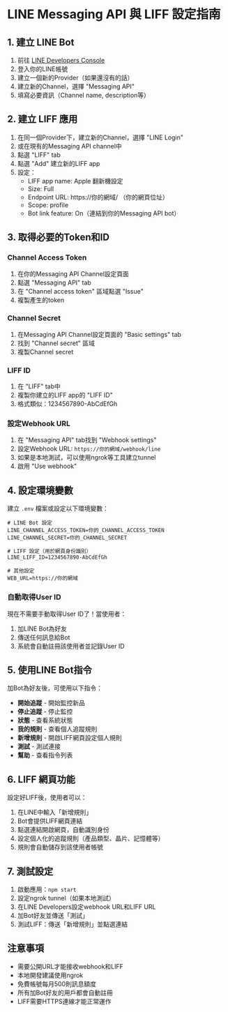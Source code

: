 # LINE Messaging API 與 LIFF 設定指南

## 1. 建立 LINE Bot

1. 前往 [LINE Developers Console](https://developers.line.biz/console/)
2. 登入你的LINE帳號
3. 建立一個新的Provider（如果還沒有的話）
4. 建立新的Channel，選擇 "Messaging API"
5. 填寫必要資訊（Channel name, description等）

## 2. 建立 LIFF 應用

1. 在同一個Provider下，建立新的Channel，選擇 "LINE Login"
2. 或在現有的Messaging API channel中
3. 點選 "LIFF" tab
4. 點選 "Add" 建立新的LIFF app
5. 設定：
   - LIFF app name: Apple 翻新機設定
   - Size: Full
   - Endpoint URL: https://你的網域/ （你的網頁位址）
   - Scope: profile
   - Bot link feature: On（連結到你的Messaging API bot）

## 3. 取得必要的Token和ID

### Channel Access Token
1. 在你的Messaging API Channel設定頁面
2. 點選 "Messaging API" tab
3. 在 "Channel access token" 區域點選 "Issue"
4. 複製產生的token

### Channel Secret
1. 在Messaging API Channel設定頁面的 "Basic settings" tab
2. 找到 "Channel secret" 區域
3. 複製Channel secret

### LIFF ID
1. 在 "LIFF" tab中
2. 複製你建立的LIFF app的 "LIFF ID"
3. 格式類似：1234567890-AbCdEfGh

### 設定Webhook URL
1. 在 "Messaging API" tab找到 "Webhook settings"
2. 設定Webhook URL: `https://你的網域/webhook/line`
3. 如果是本地測試，可以使用ngrok等工具建立tunnel
4. 啟用 "Use webhook"

## 4. 設定環境變數

建立 `.env` 檔案或設定以下環境變數：

```env
# LINE Bot 設定
LINE_CHANNEL_ACCESS_TOKEN=你的_CHANNEL_ACCESS_TOKEN
LINE_CHANNEL_SECRET=你的_CHANNEL_SECRET

# LIFF 設定（用於網頁身份識別）
LINE_LIFF_ID=1234567890-AbCdEfGh

# 其他設定
WEB_URL=https://你的網域
```

### 自動取得User ID
現在不需要手動取得User ID了！當使用者：
1. 加LINE Bot為好友
2. 傳送任何訊息給Bot
3. 系統會自動註冊該使用者並記錄User ID

## 5. 使用LINE Bot指令

加Bot為好友後，可使用以下指令：

- **開始追蹤** - 開始監控新品
- **停止追蹤** - 停止監控  
- **狀態** - 查看系統狀態
- **我的規則** - 查看個人追蹤規則
- **新增規則** - 開啟LIFF網頁設定個人規則
- **測試** - 測試連接
- **幫助** - 查看指令列表

## 6. LIFF 網頁功能

設定好LIFF後，使用者可以：
1. 在LINE中輸入「新增規則」
2. Bot會提供LIFF網頁連結
3. 點選連結開啟網頁，自動識別身份
4. 設定個人化的追蹤規則（產品類型、晶片、記憶體等）
5. 規則會自動儲存到該使用者帳號

## 7. 測試設定

1. 啟動應用：`npm start`
2. 設定ngrok tunnel（如果本地測試）
3. 在LINE Developers設定webhook URL和LIFF URL
4. 加Bot好友並傳送「測試」
5. 測試LIFF：傳送「新增規則」並點選連結

## 注意事項

- 需要公開URL才能接收webhook和LIFF
- 本地開發建議使用ngrok
- 免費帳號每月500則訊息額度
- 所有加Bot好友的用戶都會自動註冊
- LIFF需要HTTPS連線才能正常運作